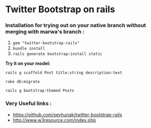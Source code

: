 # Twitter Bootstrap on rails 

### Installation for trying out on your native branch without merging with marwa's branch : 

1. `gem "twitter-bootstrap-rails"`
2. `bundle install`
3. `rails generate bootstrap:install static`

**Try it on your model:**

`rails g scaffold Post title:string description:text`

`rake db:migrate`

`rails g bootstrap:themed Posts`

### Very Useful links : 

* https://github.com/seyhunak/twitter-bootstrap-rails
* http://www.w3resource.com/index.php